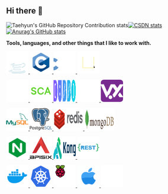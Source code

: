 ## Hi there 👋

<!--
**galaxy-sea/galaxy-sea** is a ✨ _special_ ✨ repository because its `README.md` (this file) appears on your GitHub profile.

Here are some ideas to get you started:

- 🔭 I’m currently working on ...
- 🌱 I’m currently learning ...
- 👯 I’m looking to collaborate on ...
- 🤔 I’m looking for help with ...
- 💬 Ask me about ...
- 📫 How to reach me: ...
- 😄 Pronouns: ...
- ⚡ Fun fact: ...
-->

<p>
    <a href="https://github.com/pulls?q=is%3Apr+author%3Agalaxy-sea">
        <img align="left" src="https://repository-contribution-stats.vercel.app/api?username=galaxy-sea&hide=B&theme=vue&combine_all_yearly_contributions=true&order_by=stars&hide_contributor_rank=false&width=400&icon_padding_x=0" alt="Taehyun's GitHub Repository Contribution stats" />
    </a>
    <p>
        <a href="http://csdn.wcj.plus">
            <img src="https://stats.justsong.cn/api/csdn?id=qq_34347620&theme=vue" alt="CSDN stats" width="323" />
        </a>
        <a href="https://github.com/pulls?q=author%3Agalaxy-sea">
            <img src="https://github-readme-stats.vercel.app/api?username=galaxy-sea&include_all_commits=true&show_icons=true&show=prs_merged,prs_merged_percentage&theme=vue&rank_icon=github&hide_rank=true&hide=contribs" alt="Anurag's GitHub stats" />
        </a>
    </p>
</p>


<p>

**Tools, languages, and other things that I like to work with.**


<a href = "https://openjdk.org/">
    <img src="./images/java.svg" alt="Java" height=60 width="60"/>
</a>
<a href = "http://www.open-std.org/jtc1/sc22/wg14/">
    <img src="./images/c.png" alt="c" height=60 width="60"/>
</a>
<a href = "https://isocpp.org/">
    <img src="./images/cpp.svg" alt="Java" height=60 width="60"/>
</a>
<a href = "https://developer.mozilla.org/en-US/docs/Web/JavaScript">
    <img src="./images/javascript.svg" alt="cpp" height=60 width="60"/>
</a>

</p>


<a href = "https://github.com/spring-projects">
    <img src="./images/spring.svg" alt="spring" height=60 width="60"/>
</a>
<a href = "https://github.com/alibaba/spring-cloud-alibaba">
    <img src="./images/sca.png" alt="spring-cloud" height=60 width="60"/>
</a>
<a href = "https://github.com/apache/dubbo">
    <img src="./images/dubbo.svg" alt="Apache Dubbo" height=60 width="60"/>
</a>
<a href = "https://github.com/mybatis">
    <img src="./images/mybatis.svg" alt="myBatis" height=60 width="60"/>
</a>
<a href = "https://github.com/eclipse-vertx">
    <img src="./images/vertx.png" alt="vertx" height=60 width="60"/>
</a>

</p>

<a href = "https://github.com/mysql">
    <img src="./images/mysql.svg" alt="mysql" width="60" height="60" />
</a>
<a href = "https://github.com/postgres">
    <img src="./images/PostgreSQL.svg" alt="mysql" width="60" height="60" />
</a>
<a href = "https://github.com/redis">
    <img src="./images/redis.svg" alt="mysql" width="80" height="60" />
</a>
<a href = "https://github.com/mongodb">
    <img src="./images/MongoDB.svg" alt="mysql" width="80" height="60" />
</a>

</p>

<a href = "https://github.com/nginx/nginx">
    <img src="./images/nginx.svg" alt="nginx" width="60" height="60" />
</a>
<a href = "https://github.com/apache/apisix">
    <img src="./images/apisix.svg" alt="apisix" width="60" height="60" />
</a>
<a href = "https://github.com/Kong">
    <img src="./images/kong.svg" alt="Kong" width="60" height="60" />
</a>
<a href = "https://github.com/nginx/nginx">
    <img src="./images/restapi.svg" alt="restapi" width="60" height="60" />
</a>

</p>

<a href = "https://github.com/docker">
    <img src="./images/docker.svg" alt="docker" width="60" height="60" />
</a>
<a href = "https://github.com/kubernetes">
    <img src="./images/kubernetes.svg" alt="kubernetes" width="60" height="60" />
</a>
<a href = "https://github.com/raspberrypi">
    <img src="./images/raspberrypi.svg" alt="raspberrypi" width="60" height="60" />
</a>
<a href = "https://github.com/raspberrypi">
    <img src="./images/apple.gif" alt="raspberrypi" width="60" height="60" />
</a>
<a href = "https://www.jetbrains.com/">
    <img src="./images/JetBrains.svg" alt="raspberrypi" width="60" height="60" />
</a>


